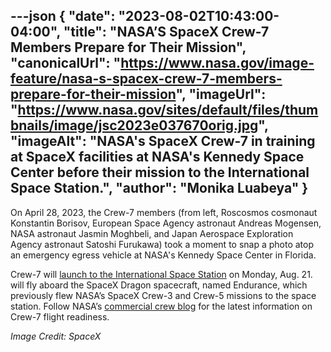 ---json
{
  "date": "2023-08-02T10:43:00-04:00",
  "title": "NASA’S SpaceX Crew-7 Members Prepare for Their Mission",
  "canonicalUrl": "https://www.nasa.gov/image-feature/nasa-s-spacex-crew-7-members-prepare-for-their-mission",
  "imageUrl": "https://www.nasa.gov/sites/default/files/thumbnails/image/jsc2023e037670orig.jpg",
  "imageAlt": "NASA's SpaceX Crew-7 in training at SpaceX facilities at NASA's Kennedy Space Center before their mission to the International Space Station.",
  "author": "Monika Luabeya"
}
---

On April 28, 2023, the Crew-7 members (from left, Roscosmos cosmonaut Konstantin Borisov, European Space Agency astronaut Andreas Mogensen, NASA astronaut Jasmin Moghbeli, and Japan Aerospace Exploration Agency astronaut Satoshi Furukawa) took a moment to snap a photo atop an emergency egress vehicle at NASA's Kennedy Space Center in Florida.

Crew-7 will [launch to the International Space Station](https://www.nasa.gov/nasalive) on Monday, Aug. 21. will fly aboard the SpaceX Dragon spacecraft, named Endurance, which previously flew NASA’s SpaceX Crew-3 and Crew-5 missions to the space station. Follow NASA’s [commercial crew blog](https://blogs.nasa.gov/commercialcrew/) for the latest information on Crew-7 flight readiness.

_Image Credit: SpaceX_
